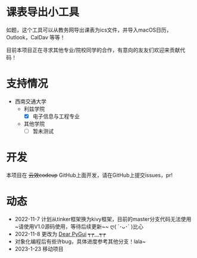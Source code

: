 # 课表导出小工具

如题，这个工具可以从教务网导出课表为ics文件，并导入macOS日历，Outlook，CalDav 等等！

目前本项目正在寻求其他专业/院校同学的合作，有意向的友友们欢迎来贡献代码！
# 支持情况

- 西南交通大学
  - 利兹学院
    - [x] 电子信息与工程专业
  - 其他学院
    - [ ] 暂未测试  

# 开发
本项目在 ~~云效codeup~~ GitHub上面开发，请在GitHub上提交issues，pr!

# 动态
- 2022-11-7 计划从tinker框架换为kivy框架，目前的master分支代码无法使用~请使用V1.0源码使用，等待后续更新~~ ღ( ´･ᴗ･` )比心
- 2022-11-8 更改为  [Dear PyGui](https://dearpygui.readthedocs.io/) ┭┮﹏┭┮
- 对象化编程后有些许bug，具体进度参考其他分支！lala~ 
- 2023-1-23 移动项目